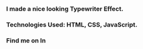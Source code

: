 ### I made a nice looking Typewriter Effect.

### Technologies Used: HTML, CSS, JavaScript.

### Find me on In
